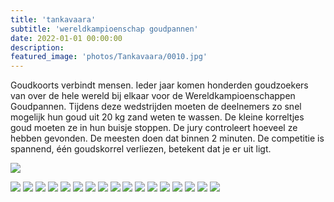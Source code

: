 ```yaml
---
title: 'tankavaara'
subtitle: 'wereldkampioenschap goudpannen'
date: 2022-01-01 00:00:00
description: 
featured_image: 'photos/Tankavaara/0010.jpg'
---
```




Goudkoorts verbindt mensen. Ieder jaar komen honderden goudzoekers
van over de hele wereld bij elkaar voor de Wereldkampioenschappen
Goudpannen. Tijdens deze wedstrijden moeten de deelnemers zo snel
mogelijk hun goud uit 20 kg zand weten te wassen. De kleine korreltjes
goud moeten ze in hun buisje stoppen. De jury controleert hoeveel ze
hebben gevonden. De meesten doen dat binnen 2 minuten. De competitie is
spannend, één goudskorrel verliezen, betekent dat je er uit ligt.

![](/photos/Tankavaara/0020.jpg)

<div class="gallery" data-columns="3">
	<img src="/photos/Tankavaara/0020.jpg">
	<img src="/photos/Tankavaara/0150.jpg">
	<img src="/photos/Tankavaara/0050.jpg">
	<img src="/photos/Tankavaara/0070.jpg">
	<img src="/photos/Tankavaara/0110.jpg">
	<img src="/photos/Tankavaara/0080.jpg">
	<img src="/photos/Tankavaara/0120.jpg">
	<img src="/photos/Tankavaara/0140.jpg">
	<img src="/photos/Tankavaara/0130.jpg">
	<img src="/photos/Tankavaara/0100.jpg">
	<img src="/photos/Tankavaara/0040.jpg">
	<img src="/photos/Tankavaara/0090.jpg">
	<img src="/photos/Tankavaara/0160.jpg">
	<img src="/photos/Tankavaara/0030.jpg">
	<img src="/photos/Tankavaara/0170.jpg">
	<img src="/photos/Tankavaara/0180.jpg">
	<img src="/photos/Tankavaara/0060.jpg">

</div>
